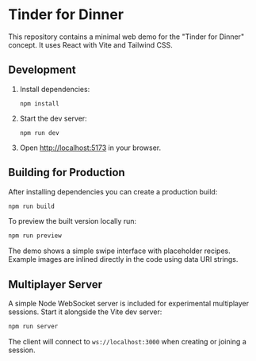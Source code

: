 # Tinder for Dinner

This repository contains a minimal web demo for the "Tinder for Dinner" concept.
It uses React with Vite and Tailwind CSS.

## Development

1. Install dependencies:
   ```
   npm install
   ```
2. Start the dev server:
   ```
   npm run dev
   ```
3. Open <http://localhost:5173> in your browser.

## Building for Production

After installing dependencies you can create a production build:

```bash
npm run build
```

To preview the built version locally run:

```bash
npm run preview
```

The demo shows a simple swipe interface with placeholder recipes. Example images
are inlined directly in the code using data URI strings.

## Multiplayer Server

A simple Node WebSocket server is included for experimental multiplayer sessions.
Start it alongside the Vite dev server:

```bash
npm run server
```

The client will connect to `ws://localhost:3000` when creating or joining a session.
